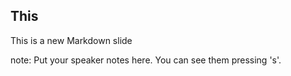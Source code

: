 ##  This

This is a new Markdown slide

note:
    Put your speaker notes here.
    You can see them pressing 's'.
